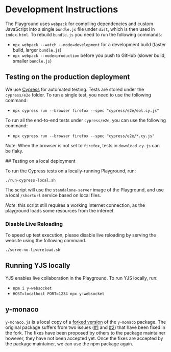 # Development Instructions

The Playground uses `webpack` for compiling dependencies and custom JavaScript into a single `bundle.js` file under `dist`, which is then used in `index.html`. To rebuild `bundle.js` you need to run the following commands:

- `npx webpack --watch --mode=development` for a development build (faster build, larger `bundle.js`)
- `npx webpack --mode=production` before you push to GitHub (slower build, smaller `bundle.js`)

## Testing on the production deployment

We use [Cypress](https://cypress.io) for automated testing. Tests are stored under the `cypress/e2e` folder. To run a single test, you need to use the following command:

- `npx cypress run --browser firefox --spec "cypress/e2e/eol.cy.js"`

To run all the end-to-end tests under `cypress/e2e`, you can use the following command:

- `npx cypress run --browser firefox --spec "cypress/e2e/*.cy.js"`

Note: When the browser is not set to `firefox`, tests in `download.cy.js` can be flaky.

## Testing on a local deployment

To run the Cypress tests on a locally-running Playground, run:

```shell
./run-cypress-local.sh
```

The script will use the `standalone-server` image of the Playground, and use a local `/shorturl` service based on local files.

*Note*: this script still requires a working internet connection, as the playground loads some resources from the internet.

### Disable Live Reloading

To speed up test execution, please disable live reloading by serving the website using the following command.

```
./serve-no-livereload.sh
```

## Running YJS locally

YJS enables live collaboration in the Playground. To run YJS locally, run:

- `npm i y-websocket`
- `HOST=localhost PORT=1234 npx y-websocket`

## y-monaco

`y-monaco.js` is a local copy of a [forked version](https://github.com/kolovos/y-monaco/blob/master/src/y-monaco.js) of the `y-monaco` package. The original package suffers from two issues ([#1](https://github.com/yjs/y-monaco/issues/6#issuecomment-2163299125) and [#2](https://github.com/yjs/y-monaco/pull/23)) that have been fixed in the fork. The fixes have been proposed by others to the package maintainer however, they have not been accepted yet. Once the fixes are accepted by the package maintainer, we can use the npm package again.